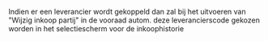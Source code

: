Indien er een leverancier wordt gekoppeld dan zal bij het uitvoeren van "Wijzig inkoop partij" in de vooraad autom. deze leverancierscode gekozen worden in het selectiescherm voor de inkoophistorie